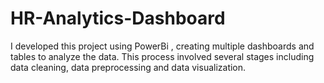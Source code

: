 # HR-Analytics-Dashboard
I developed this project using PowerBi , creating multiple dashboards and tables to analyze the data. This process involved several stages including data cleaning, data preprocessing and data visualization.
